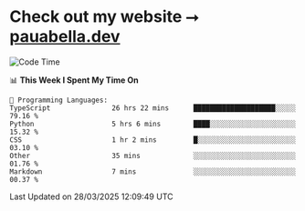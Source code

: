# Check out my website ⭢ [pauabella.dev](https://pauabella.dev)

<!--START_SECTION:waka-->
![Code Time](http://img.shields.io/badge/Code%20Time-4%2C273%20hrs%208%20mins-blue)

📊 **This Week I Spent My Time On** 

```text
💬 Programming Languages: 
TypeScript               26 hrs 22 mins      ████████████████████░░░░░   79.16 % 
Python                   5 hrs 6 mins        ████░░░░░░░░░░░░░░░░░░░░░   15.32 % 
CSS                      1 hr 2 mins         █░░░░░░░░░░░░░░░░░░░░░░░░   03.10 % 
Other                    35 mins             ░░░░░░░░░░░░░░░░░░░░░░░░░   01.76 % 
Markdown                 7 mins              ░░░░░░░░░░░░░░░░░░░░░░░░░   00.37 % 
```


 Last Updated on 28/03/2025 12:09:49 UTC
<!--END_SECTION:waka-->
